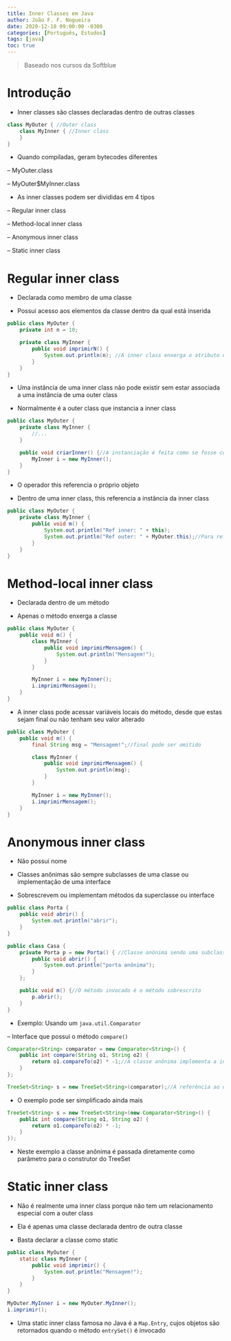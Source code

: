 ```yaml
---
title: Inner Classes em Java
author: João F. F. Nogueira
date: 2020-12-18 09:00:00 -0300
categories: [Português, Estudos]
tags: [java]
toc: true
---
```


> Baseado nos cursos da Softblue

# Introdução

* Inner classes são classes declaradas dentro de outras classes

```java
class MyOuter { //Outer class
	class MyInner { //Inner class
	}
}
```

* Quando compiladas, geram bytecodes diferentes

– MyOuter.class

– MyOuter$MyInner.class

* As inner classes podem ser divididas em 4 tipos

– Regular inner class

– Method-local inner class

– Anonymous inner class

– Static inner class

# Regular inner class

* Declarada como membro de uma classe

* Possui acesso aos elementos da classe dentro da qual está inserida

```java
public class MyOuter {
	private int n = 10;

	private class MyInner {
		public void imprimirN() {
			System.out.println(n); //A inner class enxerga o atributo n
		}
	}
}
```

* Uma instância de uma inner class não pode existir sem estar associada a uma instância de uma outer class

* Normalmente é a outer class que instancia a inner class

```java
public class MyOuter {
	private class MyInner {
		//...
	}

	public void criarInner() {//A instanciação é feita como se fosse com qualquer outra classe
		MyInner i = new MyInner();
	}
}
```

* O operador this referencia o próprio objeto

* Dentro de uma inner class, this referencia a instância da inner class

```java
public class MyOuter {
	private class MyInner {
		public void m() {
			System.out.println("Ref inner: " + this);
			System.out.println("Ref outer: " + MyOuter.this);//Para referenciar a outer class
		}
	}
}
```

# Method-local inner class

* Declarada dentro de um método

* Apenas o método enxerga a classe

```java
public class MyOuter {
	public void m() { 
		class MyInner {
			public void imprimirMensagem() {
				System.out.println("Mensagem!");
			}
		}

		MyInner i = new MyInner();
		i.imprimirMensagem();
	}
}
```

* A inner class pode acessar variáveis locais do método, desde que estas sejam final ou não tenham seu valor alterado

```java
public class MyOuter {
	public void m() { 
		final String msg = "Mensagem!";//final pode ser omitido

		class MyInner {
			public void imprimirMensagem() {
				System.out.println(msg);
			}
		}

		MyInner i = new MyInner();
		i.imprimirMensagem();
	}
}
```

# Anonymous inner class

* Não possui nome

* Classes anônimas são sempre subclasses de uma classe ou implementação de uma interface

* Sobrescrevem ou implementam métodos da superclasse ou interface

```java
public class Porta {
	public void abrir() {
		System.out.println("abrir");
	}
}

public class Casa {
	private Porta p = new Porta() { //Classe anônima sendo uma subclasse de Porta
		public void abrir() {
			System.out.println("porta anônima");
		}
	};

	public void m() {//O método invocado é o método sobrescrito
		p.abrir();
	}
}
```

* Exemplo:  Usando um `java.util.Comparator`

– Interface que possui o método `compare()`

```java
Comparator<String> comparator = new Comparator<String>() {
	public int compare(String o1, String o2) {
		return o1.compareTo(o2) * -1;//A classe anônima implementa a interface Comparator
	}
};

TreeSet<String> s = new TreeSet<String>(comparator);//A referência ao objeto é usada no construtor do TreeSet
```

* O exemplo pode ser simplificado ainda mais

```java
TreeSet<String> s = new TreeSet<String>(new Comparator<String>() {
	public int compare(String o1, String o2) {
		return o1.compareTo(o2) * -1;
	}
});
```

*  Neste exemplo a classe anônima é passada diretamente como parâmetro para o construtor do TreeSet

# Static inner class

* Não é realmente uma inner class porque não tem um relacionamento especial com a outer class

* Ela é apenas uma classe declarada dentro de outra classe

* Basta declarar a classe como static

```java
public class MyOuter {
	static class MyInner {
		public void imprimir() {
			System.out.println("Mensagem!");
		}
	}
}

MyOuter.MyInner i = new MyOuter.MyInner();
i.imprimir();
```

* Uma static inner class famosa no Java é a `Map.Entry`, cujos objetos são retornados quando o método `entrySet()` é invocado
